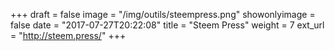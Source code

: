 +++
draft = false
image = "/img/outils/steempress.png"
showonlyimage = false
date = "2017-07-27T20:22:08"
title = "Steem Press"
weight = 7
ext_url = "http://steem.press/"
+++

<!--more-->
